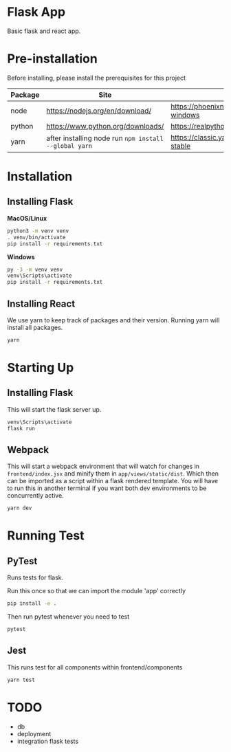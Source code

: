 # Flask App
Basic flask and react app.

# Pre-installation
Before installing, please install the prerequisites for this project

| Package | Site | Guide |
| ----------- | ----------- | ----------- |
| node | https://nodejs.org/en/download/ |  https://phoenixnap.com/kb/install-node-js-npm-on-windows
| python | https://www.python.org/downloads/ | https://realpython.com/installing-python/
| yarn | after installing node run `npm install --global yarn` | https://classic.yarnpkg.com/en/docs/install/#windows-stable

# Installation

## Installing Flask
**MacOS/Linux**
```bash
python3 -m venv venv
. venv/bin/activate
pip install -r requirements.txt
```

**Windows**
```bash
py -3 -m venv venv
venv\Scripts\activate
pip install -r requirements.txt
```

## Installing React
We use yarn to keep track of packages and their version. Running yarn will install all packages.
```bash
yarn
```

# Starting Up
## Installing Flask
This will start the flask server up.
```bash
venv\Scripts\activate
flask run
```

## Webpack
This will start a webpack environment that will watch for changes in `frontend/index.jsx` and minify them in `app/views/static/dist`. Which then can be imported as a script within a flask rendered template. You will have to run this in another terminal if you want both dev environments to be concurrently active.
```bash
yarn dev
```

# Running Test
## PyTest
Runs tests for flask.

Run this once so that we can import the module 'app' correctly
```bash
pip install -e .
```

Then run pytest whenever you need to test
```bash
pytest
```

## Jest
This runs test for all components within frontend/components
```bash
yarn test
```

# TODO
- db
- deployment
- integration flask tests